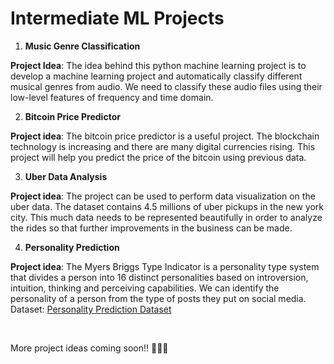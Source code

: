 # Intermediate ML Projects

1. **Music Genre Classification**

**Project Idea**: The idea behind this python machine learning project is to develop a machine learning project and automatically classify different musical genres from audio. 
We need to classify these audio files using their low-level features of frequency and time domain.

2. **Bitcoin Price Predictor**

**Project idea**: The bitcoin price predictor is a useful project. The blockchain technology is increasing and there are many digital currencies rising. 
This project will help you predict the price of the bitcoin using previous data.

3. **Uber Data Analysis**

**Project idea**: The project can be used to perform data visualization on the uber data. The dataset contains 4.5 millions of uber pickups in the new york city. 
This much data needs to be represented beautifully in order to analyze the rides so that further improvements in the business can be made.

4. **Personality Prediction**

**Project idea**: The Myers Briggs Type Indicator is a personality type system that divides a person into 16 distinct personalities based on introversion, intuition, 
thinking and perceiving capabilities. We can identify the personality of a person from the type of posts they put on social media.<br>
Dataset: <a href = "https://www.kaggle.com/datasnaek/mbti-type">Personality Prediction Dataset</a>

<br>

More project ideas coming soon!! 🔔🔔🔔
